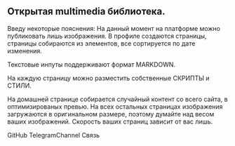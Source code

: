 ## Открытая multimedia библиотека.

Введу некоторые пояснения:
На данный момент на платформе можно публиковать лишь изображения. В профиле создаются страницы, страницы собираются из элементов, все сортируется по дате изменения.

Текстовые инпуты поддерживают формат MARKDOWN.

На каждую страницу можно разместить собственные СКРИПТЫ и СТИЛИ.

На домашней странице собирается случайный контент со всего сайта, в оптимизированых превью. На всех остальных страницах изображения загружаются в оригинальном размере, поэтому думайте над весом ваших изображений.
Скорость ваших страниц зависит от вас лишь.

GitHub
TelegramChannel
Связь
